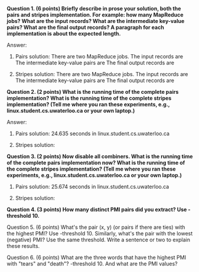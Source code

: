 **Question 1. (6 points) Briefly describe in prose your solution, both the pairs and stripes implementation. For example: how many MapReduce jobs? 
What are the input records? What are the intermediate key-value pairs? What are the final output records? A paragraph for each implementation is about the expected length.**

Answer:

1. Pairs solution:
    There are two MapReduce jobs. 
    The input records are
    The intermediate key-value pairs are 
    The final output records are
    
2. Stripes solution:
    There are two MapReduce jobs. 
    The input records are
    The intermediate key-value pairs are 
    The final output records are
    
**Question 2. (2 points) What is the running time of the complete pairs implementation? What is the running time of the complete stripes implementation? 
(Tell me where you ran these experiments, e.g., linux.student.cs.uwaterloo.ca or your own laptop.)**

Answer:

1. Pairs solution:
    24.635 seconds in linux.student.cs.uwaterloo.ca
    
2. Stripes solution:

**Question 3. (2 points) Now disable all combiners. What is the running time of the complete pairs implementation now? 
What is the running time of the complete stripes implementation? (Tell me where you ran these experiments, e.g., linux.student.cs.uwaterloo.ca or your own laptop.)**

1. Pairs solution:
    25.674 seconds in linux.student.cs.uwaterloo.ca
    
2. Stripes solution:

**Question 4. (3 points) How many distinct PMI pairs did you extract? Use -threshold 10.**

Question 5. (6 points) What's the pair (x, y) (or pairs if there are ties) with the highest PMI? Use -threshold 10. 
Similarly, what's the pair with the lowest (negative) PMI? Use the same threshold. Write a sentence or two to explain these results.

Question 6. (6 points) What are the three words that have the highest PMI with "tears" and "death"? -threshold 10. And what are the PMI values?
